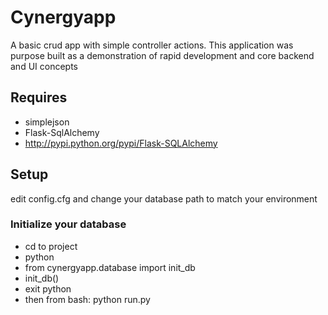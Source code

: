 # Cynergyapp

A basic crud app with simple controller actions.  This application was purpose built 
as a demonstration of rapid development and core backend and UI concepts

## Requires
* simplejson
* Flask-SqlAlchemy 
* http://pypi.python.org/pypi/Flask-SQLAlchemy

## Setup
edit config.cfg and change your database path to match your environment

### Initialize your database
* cd to project
* python 
* from cynergyapp.database import init_db
* init_db()
* exit python
* then from bash: python run.py